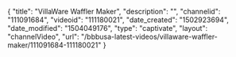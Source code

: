 {
    "title": "VillaWare Waffler Maker",
    "description": "",
    "channelid": "111091684",
    "videoid": "111180021",
    "date_created": "1502923694",
    "date_modified": "1504049176",
    "type": "captivate",
    "layout": "channelVideo",
    "url": "\/bbbusa-latest-videos\/villaware-waffler-maker\/111091684-111180021"
}